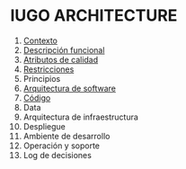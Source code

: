 IUGO ARCHITECTURE
====

1.  [Contexto]
2.  [Descripción funcional]
3.  [Atributos de calidad]
4.  [Restricciones]
5.  Principios
6.  [Arquitectura de software]
7.  [Código]
8.  Data
9.  Arquitectura de infraestructura
10. Despliegue
11. Ambiente de desarrollo
12. Operación y soporte
13. Log de decisiones  


[Contexto]: ./1.%20Contexto/Context.md
[Descripción funcional]: ./2.%20Descripcion%20funcional/functional-overview.md
[Atributos de calidad]: ./3.%20Atributos%20calidad/quality-attributes.md
[Restricciones]: ./4.%20Restricciones/constraints.md
[Arquitectura de software]: ./6.%20Arquitectura%20de%20software/software-architecture.md
[Código]: ./7.%20Codigo/README.md
